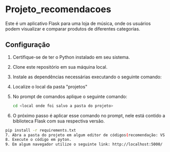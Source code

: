 # Projeto_recomendacoes


Este é um aplicativo Flask para uma loja de música, onde os usuários podem visualizar e comparar produtos de diferentes categorias.

## Configuração

1. Certifique-se de ter o Python instalado em seu sistema.
2. Clone este repositório em sua máquina local.
3. Instale as dependências necessárias executando o seguinte comando:
4. Localize o local da pasta "projetos"
5. No prompt de comandos aplique o seguinte comando:

    ```bash
   cd <local onde foi salvo a pasta do projeto>
   
 6. O próximo passo é aplicar esse comando no prompt, nele está contido a biblioteca Flask com sua respectiva versão.
   
   ```bash
   pip install -r requirements.txt
 7. Abra a pasta do projeto em algum editor de códigos(recomendação: VS code).
 8. Execute o código em pyton.
 9. Em algum navegador utilize o seguinte link: http://localhost:5000/
